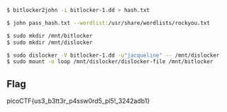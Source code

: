 



```bash
$ bitlocker2john -i bitlocker-1.dd > hash.txt
```

```bash
$ john pass_hash.txt --wordlist:/usr/share/wordlists/rockyou.txt
```

```bash
$ sudo mkdir /mnt/bitlocker
$ sudo mkdir /mnt/dislocker
```

```bash
$ sudo dislocker -V bitlocker-1.dd -u"jacqueline" -- /mnt/dislocker
$ sudo mount -o loop /mnt/dislocker/dislocker-file /mnt/bitlocker
```

## Flag
picoCTF{us3_b3tt3r_p4ssw0rd5_pl5!_3242adb1}
